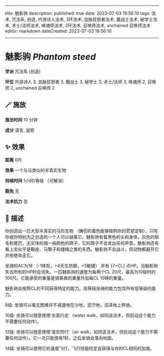 
---
title: 魅影驹
description: 
published: true
date: 2023-07-03 19:56:10
tags: 法术, 咒法系, 创造, 吟游诗人法术, 3环法术, 血脉狂怒者法术, 魔战士法术, 秘学士法术, 术士/法师法术, 唤魂师法术, 2环法术, 召唤师法术, unchained 召唤师法术
editor: markdown
dateCreated: 2023-07-03 19:56:10

---

# **魅影驹** *Phantom steed*

**学派** 咒法系 (创造) 

**环位** 吟游诗人 3, 血脉狂怒者 3, 魔战士 3, 秘学士 3, 术士/法师 3, 唤魂师 2, 召唤师 2, unchained 召唤师 2

## 🪄 施放

**施法时间** 10 分钟

**成分** 语言, 姿势

## ✨ 效果  

**距离** 0尺 

**效果** 一个与马类似的半真实生物 

**持续时间** 1小时/等级 （可解消） 

**豁免** 无

**法术抗力** 否

## 📖 描述

你创造出一匹大型半真实的马形生物 （确切的着色能够按照你的愿望定制）。只有你或你特别为之创造的一个人可以骑乘它。魅影驹有着黑色的头和身体，灰色的鬃毛和尾巴，无实体的烟一般颜色的蹄子，它的蹄子不会发出任何声音。魅影驹还有看上去似乎是鞍座、马嚼子和缰绳之类的东西。魅影驹不会战斗，但动物都避开它并拒绝攻击它。

坐骑的AC为18 （-1体型，+4天生防御，+5敏捷） 并有 {7+CL} 点HP。当魅影驹失去所有的HP时会消失。一匹魅影驹的速度为每两个CL 20尺，最高为10级时的100尺。它能承受的重量是骑乘者的重量外加每CL 10磅的重量。

魅影驹会按照CL的不同获得特定的能力。高等级坐骑的能力包含所有低等级的能力。

8级: 坐骑可以毫无困难并不减速地在沙地，泥泞地，沼泽地上奔驰。

10级: 坐骑可以随意使用‘水面行走’（water walk，如同该法术，但启动这个能力不需要任何动作）。

12级: 坐骑可以随意使用‘凌空而行’（air walk，如同该法术，但启动这个能力不需要任何动作）。它一次只能使用1轮，之后坐骑会落向地面。

14级: 坐骑可以使用它的速度飞行，飞行技能检定会获得与你的CL相同的加值。
    